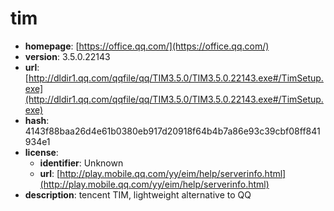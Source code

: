 # tim

- **homepage**: [https://office.qq.com/](https://office.qq.com/)
- **version**: 3.5.0.22143
- **url**: [http://dldir1.qq.com/qqfile/qq/TIM3.5.0/TIM3.5.0.22143.exe#/TimSetup.exe](http://dldir1.qq.com/qqfile/qq/TIM3.5.0/TIM3.5.0.22143.exe#/TimSetup.exe)
- **hash**: 4143f88baa26d4e61b0380eb917d20918f64b4b7a86e93c39cbf08ff841934e1
- **license**:
  - **identifier**: Unknown
  - **url**: [http://play.mobile.qq.com/yy/eim/help/serverinfo.html](http://play.mobile.qq.com/yy/eim/help/serverinfo.html)
- **description**: tencent TIM, lightweight alternative to QQ

